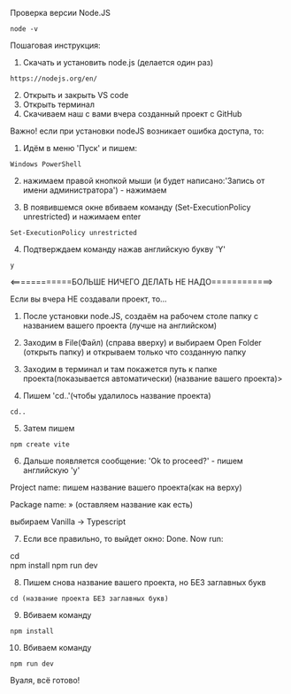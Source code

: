 
Проверка версии Node.JS  
```
node -v
```

Пошаговая инструкция:

1. Скачать и установить node.js (делается один раз)
```
https://nodejs.org/en/
```
2. Открыть и закрыть VS code
3. Открыть терминал
4. Скачиваем наш с вами вчера созданный проект с GitHub



Важно! если при установки nodeJS возникает ошибка доступа, то: 

1. Идём в меню 'Пуск' и пишем:

```
Windows PowerShell
```
2. нажимаем правой кнопкой мыши (и будет написано:'Запись от имени администратора') - нажимаем

3. В появившемся окне вбиваем команду (Set-ExecutionPolicy unrestricted) и нажимаем enter
```
Set-ExecutionPolicy unrestricted
```
4. Подтверждаем команду нажав английскую букву 'Y'
```
y
```

<============БОЛЬШЕ НИЧЕГО ДЕЛАТЬ НЕ НАДО============>




Если вы вчера НЕ создавали проект, то... 

1. После установки node.JS, создаём на рабочем столе папку с названием вашего проекта (лучше на английском) 

2. Заходим в File(Файл) (справа вверху) и выбираем Open Folder (открыть папку) и открываем только что созданную папку

3. Заходим в терминал и там покажется путь к папке проекта(показывается автоматически) \(название вашего проекта)> 
4. Пишем 'cd..'(чтобы удалилось название проекта)
```
cd..
```

5. Затем пишем
```
npm create vite
```

6. Дальше появляется сообщение: 'Ok to proceed?' - пишем английскую 'y'

Project name: пишем название вашего проекта(как на верху) 

Package name: » (оставляем название как есть)

выбираем Vanilla -> Typescript

7. Если все правильно, то выйдет окно:
Done. Now run:

  cd  
  npm install
  npm run dev

  8. Пишем снова название вашего проекта, но БЕЗ заглавных букв
  ```
  cd (название проекта БЕЗ заглавных букв)
  ```
  
  9. Вбиваем команду
  ```
  npm install
  ```

  10. Вбиваем команду
  ```
  npm run dev
  ```

Вуаля, всё готово!

